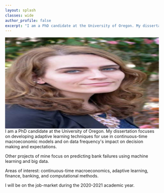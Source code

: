 ```yaml
---
layout: splash
classes: wide 
author_profile: false
excerpt: "I am a PhD candidate at the University of Oregon. My dissertation focuses on developing adaptive learning techniques for use in continuous-time macroeconomic models and on data frequency's impact on decision making and expectations."
---
```

<img class="img-responsive" style="float: left;margin-right: 25px;" width="550" height="300" src="/images/Professional_HeadShot.jpg">

I am a PhD candidate at the University of Oregon. My dissertation focuses on developing adaptive learning techniques for use in continuous-time macroeconomic models and on data frequency's impact on decision making and expectations.

Other projects of mine focus on predicting bank failures using machine learning and big data. 

Areas of interest: continuous-time macroeconomics, adaptive learning, finance, banking, and computational methods.  

I will be on the job-market during the 2020-2021 academic year. 
